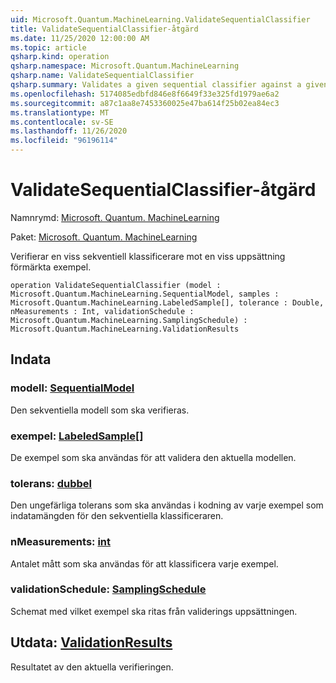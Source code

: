 ```yaml
---
uid: Microsoft.Quantum.MachineLearning.ValidateSequentialClassifier
title: ValidateSequentialClassifier-åtgärd
ms.date: 11/25/2020 12:00:00 AM
ms.topic: article
qsharp.kind: operation
qsharp.namespace: Microsoft.Quantum.MachineLearning
qsharp.name: ValidateSequentialClassifier
qsharp.summary: Validates a given sequential classifier against a given set of pre-labeled samples.
ms.openlocfilehash: 5174085edbfd846e8f6649f33e325fd1979ae6a2
ms.sourcegitcommit: a87c1aa8e7453360025e47ba614f25b02ea84ec3
ms.translationtype: MT
ms.contentlocale: sv-SE
ms.lasthandoff: 11/26/2020
ms.locfileid: "96196114"
---
```

# <a name="validatesequentialclassifier-operation"></a>ValidateSequentialClassifier-åtgärd

Namnrymd: [Microsoft. Quantum. MachineLearning](xref:Microsoft.Quantum.MachineLearning)

Paket: [Microsoft. Quantum. MachineLearning](https://nuget.org/packages/Microsoft.Quantum.MachineLearning)


Verifierar en viss sekventiell klassificerare mot en viss uppsättning förmärkta exempel.

```qsharp
operation ValidateSequentialClassifier (model : Microsoft.Quantum.MachineLearning.SequentialModel, samples : Microsoft.Quantum.MachineLearning.LabeledSample[], tolerance : Double, nMeasurements : Int, validationSchedule : Microsoft.Quantum.MachineLearning.SamplingSchedule) : Microsoft.Quantum.MachineLearning.ValidationResults
```


## <a name="input"></a>Indata

### <a name="model--sequentialmodel"></a>modell: [SequentialModel](xref:Microsoft.Quantum.MachineLearning.SequentialModel)

Den sekventiella modell som ska verifieras.


### <a name="samples--labeledsample"></a>exempel: [LabeledSample](xref:Microsoft.Quantum.MachineLearning.LabeledSample)[]

De exempel som ska användas för att validera den aktuella modellen.


### <a name="tolerance--double"></a>tolerans: [dubbel](xref:microsoft.quantum.lang-ref.double)

Den ungefärliga tolerans som ska användas i kodning av varje exempel som indatamängden för den sekventiella klassificeraren.


### <a name="nmeasurements--int"></a>nMeasurements: [int](xref:microsoft.quantum.lang-ref.int)

Antalet mått som ska användas för att klassificera varje exempel.


### <a name="validationschedule--samplingschedule"></a>validationSchedule: [SamplingSchedule](xref:Microsoft.Quantum.MachineLearning.SamplingSchedule)

Schemat med vilket exempel ska ritas från validerings uppsättningen.



## <a name="output--validationresults"></a>Utdata: [ValidationResults](xref:Microsoft.Quantum.MachineLearning.ValidationResults)

Resultatet av den aktuella verifieringen.